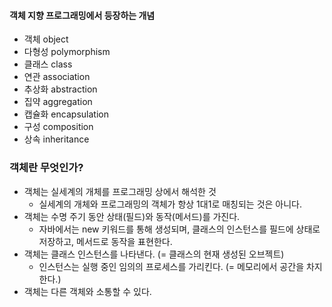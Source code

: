 #### 객체 지향 프로그래밍에서 등장하는 개념

- 객체 object
- 다형성 polymorphism
- 클래스 class
- 연관 association
- 추상화 abstraction
- 집약 aggregation 
- 캡슐화 encapsulation
- 구성 composition
- 상속 inheritance

### 객체란 무엇인가?

- 객체는 실세계의 개체를 프로그래밍 상에서 해석한 것
  - 실세계의 개체와 프로그래밍의 객체가 항상 1대1로 매칭되는 것은 아니다.
- 객체는 수명 주기 동안 상태(필드)와 동작(메서드)를 가진다.
  - 자바에서는 new 키워드를 통해 생성되며, 클래스의 인스턴스를 필드에 상태로 저장하고, 메서드로 동작을 표현한다.
- 객체는 클래스 인스턴스를 나타낸다. (= 클래스의 현재 생성된 오브젝트)
  - 인스턴스는 실행 중인 임의의 프로세스를 가리킨다. (= 메모리에서 공간을 차지한다.)
- 객체는 다른 객체와 소통할 수 있다.